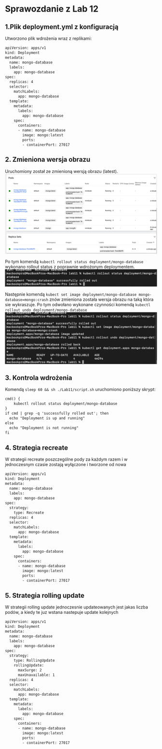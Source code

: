 # Sprawozdanie z Lab 12

## 1.Plik deployment.yml z konfiguracją

Utworzono plik wdrożenia wraz z replikami:

```
apiVersion: apps/v1
kind: Deployment
metadata:
  name: mongo-database
  labels:
    app: mongo-database
spec:
  replicas: 4
  selector:
    matchLabels:
      app: mongo-database
  template:
    metadata:
      labels:
        app: mongo-database
    spec:
      containers:
      - name: mongo-database
        image: mongo:latest
        ports:
        - containerPort: 27017
```
## 2. Zmieniona wersja obrazu

Uruchomiony został ze zmienioną wersją obrazu (latest).
![](9.png)

Po tym komendą `kubectl rollout status deployment/mongo-database` wykonano rollout status z poprawnie wdrożonym deploymentem.
![](10.png)

 
Następnie komendą `kubect set image deployment/mongo-database mongo-database=mongo:crash` znów zmieniona została wersja obrazu na taką która sie wykraszuje.
Po tym odwołano wykonane czynności komendą `kubectl rollout undo deployment/mongo-database`
![](10-55.png)


## 3. Kontrola wdrożenia

Komendą ```sleep 60 && sh ./Lab11/script.sh``` uruchomiono poniższy skrypt:

```
cmd() {
    kubectl rollout status deployment/mongo-database
}
if cmd | grep -q 'successfully rolled out'; then
  echo "Deployment is up and running"
else
  echo "Deployment is not running"
fi
```

## 4. Strategia recreate

 W strategii recreate poszczególne pody za każdym razem
i w jednoczesnym czasie zostają wyłączone i tworzone od nowa

```
apiVersion: apps/v1
kind: Deployment
metadata:
  name: mongo-database
  labels:
    app: mongo-database
spec:
  strategy:
    type: Recreate
  replicas: 4
  selector:
    matchLabels:
      app: mongo-database
  template:
    metadata:
      labels:
        app: mongo-database
    spec:
      containers:
      - name: mongo-database
        image: mongo:latest
        ports:
        - containerPort: 27017
```

## 5. Strategia rolling update

W strategii rolling update jednoczesnie updateowanych jest jakas liczba podów,
 a kiedy te juz wstana nastepuje update kolejnych

```
apiVersion: apps/v1
kind: Deployment
metadata:
  name: mongo-database
  labels:
    app: mongo-database
spec:
  strategy:
    type: RollingUpdate
    rollingUpdate:
      maxSurge: 2
      maxUnavailable: 1
  replicas: 4
  selector:
    matchLabels:
      app: mongo-database
  template:
    metadata:
      labels:
        app: mongo-database
    spec:
      containers:
      - name: mongo-database
        image: mongo:latest
        ports:
        - containerPort: 27017
```
